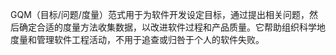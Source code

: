 GQM（目标/问题/度量）范式用于为软件开发设定目标，通过提出相关问题，然后确定合适的度量方法收集数据，以改进软件过程和产品质量。它帮助组织科学地度量和管理软件工程活动，不用于追查或归咎于个人的软件失败。